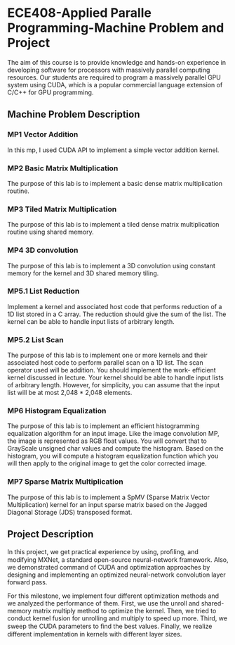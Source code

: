 # ECE408-Applied Paralle Programming-Machine Problem and Project

The aim of this course is to provide knowledge and hands-on experience in developing software for processors with massively parallel computing resources. Our students are required to program a massively parallel GPU system using CUDA, which is a popular commercial language extension of C/C++ for GPU programming. 

## Machine Problem Description 
### MP1 Vector Addition 
In this mp, I used CUDA API to implement a simple vector addition kernel. 

### MP2 Basic Matrix Multiplication 
The purpose of this lab is to implement a basic dense matrix multiplication routine.

### MP3 Tiled Matrix Multiplication
The purpose of this lab is to implement a tiled dense matrix multiplication routine using shared memory.

### MP4 3D convolution
The purpose of this lab is to implement a 3D convolution using constant memory for the kernel and 3D shared memory tiling.

### MP5.1 List Reduction 
Implement a kernel and associated host code that performs reduction of a 1D list stored in a C array. The reduction should give the sum of the list. The kernel can be able to handle input lists of arbitrary length.

### MP5.2 List Scan
The purpose of this lab is to implement one or more kernels and their associated host code to perform parallel scan on a 1D list. The scan operator used will be addition. You should implement the work- efficient kernel discussed in lecture. Your kernel should be able to handle input lists of arbitrary length. However, for simplicity, you can assume that the input list will be at most 2,048 * 2,048 elements.

### MP6 Histogram Equalization 
The purpose of this lab is to implement an efficient histogramming equalization algorithm for an input image. Like the image convolution MP, the image is represented as RGB float values. You will convert that to GrayScale unsigned char values and compute the histogram. Based on the histogram, you will compute a histogram equalization function which you will then apply to the original image to get the color corrected image.

### MP7 Sparse Matrix Multiplication 
The purpose of this lab is to implement a SpMV (Sparse Matrix Vector Multiplication) kernel for an input sparse matrix based on the Jagged Diagonal Storage (JDS) transposed format.

## Project Description 
In this project, we get practical experience by using, proﬁling, and modifying MXNet, a standard open-source neural-network framework. Also, we demonstrated command of CUDA and optimization approaches by designing and implementing an optimized neural-network convolution layer forward pass.

For this milestone, we implement four different optimization methods and we analyzed the performance of them. First, we use the unroll and shared-memory matrix multiply method to optimize the kernel. Then, we tried to conduct kernel fusion for unrolling and multiply to speed up more. Third, we sweep the CUDA parameters to ﬁnd the best values. Finally, we realize different implementation in kernels with different layer sizes.

